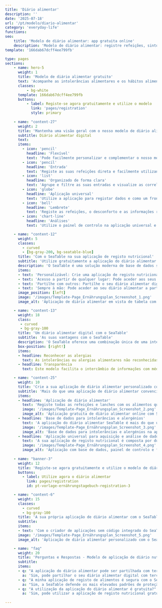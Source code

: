```yaml
---
title: 'Diário alimentar'
description: ''
date: '2025-07-18'
url: '/pt/modelo/diario-alimentar'
category: 'everyday-life'
functions:
seo:
    title: 'Modelo de diário alimentar: app gratuita online'
    description: 'Modelo de diário alimentar: registre refeições, sintomas, intolerâncias, analise dados e compartilhe facilmente usando SeaTable.'
template: '166dab67dcff4ee799fb'

type: pages
sections:
    - name: hero-5
      weight: 1
      title: 'Modelo de diário alimentar gratuito'
      text: 'Acompanhe as intolerâncias alimentares e os hábitos alimentares pouco saudáveis - com a aplicação do diário alimentar SeaTable. Registe as suas refeições com apenas alguns cliques e visualize as ligações entre os alimentos, os hábitos alimentares e as doenças.'
      classes:
          - bg-white
      template: 166dab67dcff4ee799fb
      buttons:
          - label: Registe-se agora gratuitamente e utilize o modelo
            link: 'pages/registration'
            style: primary
    
    - name: "content-27"
      weight: 2
      title: 'Mantenha uma visão geral com o nosso modelo de diário alimentar'
      subtitle: Diário alimentar digital
      text: 
      items:
        - icon: 'pencil'
          headline: 'Flexível'
          text: 'Pode facilmente personalizar e complementar o nosso modelo gratuito de acordo com as suas necessidades individuais - sem qualquer esforço.'
        - icon: 'pencil'
          headline: 'Entrada'
          text: 'Registe as suas refeições direta e facilmente utilizando o formulário integrado - mesmo quando está em movimento.'
        - icon: 'list'
          headline: 'Organizado de forma clara'
          text: 'Agrupe e filtre as suas entradas e visualize as correlações - perfeito para suspeitas de alergias.'
        - icon: 'globe'
          headline: 'Aplicação universal'
          text: 'Utilize a aplicação para registar dados e como um front end de um diário alimentar - com máscaras de entrada e uma base de conhecimentos.' 
        - icon: 'bell'
          headline: 'Lembrete'
          text: 'Registe as refeições, o desconforto e as informações relevantes - de forma fiável graças aos lembretes integrados.'
        - icon: 'chart-line'
          headline: 'Análises'
          text: 'Utilize o painel de controlo na aplicação universal e analise o seu diário alimentar - sem quaisquer ferramentas adicionais.' 

    - name: "content-12"
      weight: 5
      classes:
        - curved
        - [bg-gray-200, bg-seatable-blue]
      title: 'Com o SeaTable na sua aplicação de registo nutricional'
      subtitle: 'Utilize gratuitamente a aplicação do diário alimentar em linha'
      description: 'O SeaTable é uma solução moderna de base de dados sem código e tão fácil de utilizar como uma folha de cálculo - com todas as funções de que necessita para um diário alimentar.'
      items:
      - text: 'Personalizável: Crie uma aplicação de registo nutricional de acordo com os seus desejos.'
      - text: 'Acesso a partir de qualquer lugar: Pode aceder aos seus dados em qualquer altura através do acesso em linha.'
      - text: 'Partilhe com outros: Partilhe o seu diário alimentar digital com médicos ou nutricionistas.'
      - text: 'Sempre à mão: Pode aceder ao seu diário alimentar a partir de qualquer lugar e a qualquer momento.'
      image_position: [left]
      image: '/images/Template-Page_Ernährungsplan_Screenshot_1.png'
      image_alt: 'Aplicação de diário alimentar em vista de tabela com ícones para proteção de dados, partilha e utilização móvel'

    - name: "content-13"
      weight: 18
      class:
       - curved
       - bg-gray-100
      title: 'Um diário alimentar digital com o SeaTable'
      subtitle: 'As suas vantagens com o SeaTable'
      description: 'O SeaTable oferece uma combinação única de uma interface de folha de cálculo familiar, as funcionalidades avançadas de uma base de dados sem código e um criador de aplicações universal. Crie a sua própria aplicação de registo nutricional gratuitamente com apenas alguns cliques e mantenha um registo dos seus hábitos alimentares.'
      box-position: [right!]
      items:
      - headline: Reconhecer as alergias
        text: As intolerâncias ou alergias alimentares não reconhecidas podem causar problemas graves a longo prazo. A documentação cuidadosa da sua própria dieta e de quaisquer sintomas ajuda a reconhecer as alergias numa fase inicial e proporciona clareza.
      - headline: Transparência
        text: Este modelo facilita o intercâmbio de informações com médicos e dietistas. Dados estruturados e actualizados poupam-lhe tempo e facilitam o diálogo. Um modelo pode ser-lhe particularmente útil durante a terapia em curso.

    - name: "content-25"
      weight: 10
      title: 'Crie a sua aplicação de diário alimentar personalizado com o SeaTable'
      subtitle: 'Mais do que uma aplicação de diário alimentar convencional'
      items:
      - headline: 'Aplicação de diário alimentar'
        text: 'Registe todas as refeições e lanches com os alimentos que contêm. Pode introduzir facilmente todos os dados através de um formulário Web personalizável na aplicação universal e ajustá-los em qualquer altura. Agrupe e filtre as suas entradas ou crie novas vistas para reconhecer ligações.'
        image: '/images/Template-Page_Ernährungsplan_Screenshot_2.png'
        image_alt: 'Aplicação gratuita de diário alimentar online com SeaTable, tabela, personalizável, partilha com médicos, elevada proteção de dados e acesso móvel'
      - headline: 'Base de dados para intolerâncias e alergénios'
        text: 'A aplicação do diário alimentar SeaTable é mais do que uma simples aplicação de registo alimentar. Na base de dados integrada e expansível sobre intolerâncias alimentares, encontrará os sintomas mais comuns e os alimentos alergénicos das intolerâncias mais comuns.'
        image: '/images/Template-Page_Ernährungsplan_Screenshot_3.png'
        image_alt: 'Base de dados para intolerâncias e alergénios na aplicação de diário alimentar com sintomas e visão geral dos alimentos, personalizável.'
      - headline: 'Aplicação universal para aquisição e análise de dados'
        text: 'A sua aplicação de registo nutricional é composta por duas partes: uma base de dados tipo Excel e uma aplicação universal sem código como front end. Aqui encontrará o formulário de introdução de dados, um painel de análise, uma visão geral da sua ingestão diária de líquidos e a máscara de pesquisa para a base de dados de intolerâncias.'
        image: '/images/Template-Page_Ernährungsplan_Screenshot_4.png'
        image_alt: 'Aplicação com base de dados, painel de controlo e formulário para o diário alimentar.'
      
    - name: "banner-3"
      weight: 12
      title: 'Registe-se agora gratuitamente e utilize o modelo de diário alimentar'
      buttons:
        - label: Utilize agora o diário alimentar
          link: pages/registration
          id: pt-vorlage-ernährungstagebuch-registration-3

    - name: "content-6"
      weight: 15
      classes:
        - curved
        - bg-gray-100
      title: 'A sua própria aplicação de diário alimentar com o SeaTable'
      subtitle: 
      items:
      - text: 'Com o criador de aplicações sem código integrado do SeaTable, pode criar a sua própria aplicação de nutrição personalizada em apenas alguns passos. Para além das refeições, dos horários das refeições e das queixas, também pode registar nutrientes ou informações detalhadas sobre a situação alimentar ou os padrões de exercício, por exemplo. As suas necessidades e desejos determinam o aspeto do seu diário alimentar digital!'
      image: '/images/Template-Page_Ernährungsplan_Screenshot_5.png'
      image_alt: 'Aplicação de diário alimentar personalizado com o SeaTable No-Code Builder, registo de dados de refeições, nutrientes e queixas.'

    - name: "faq"
      weight: 20
      title: 'Perguntas e Respostas - Modelo de aplicação de diário nutricional'
      subtitle: 
      items:
      - q: "A aplicação do diário alimentar pode ser partilhada com terceiros?"
        a: 'Sim, pode partilhar o seu diário alimentar digital com terceiros, por exemplo, médicos ou terapeutas, de várias formas e dar a cada utilizador direitos de acesso individuais. Se pretender partilhar a aplicação do seu diário alimentar com terceiros que não tenham uma conta SeaTable, estes terão apenas acesso de leitura.'
      - q: "A minha aplicação de registo de alimentos é segura com o SeaTable?"
        a: "Sim, a SeaTable defende os mais elevados padrões de proteção e segurança de dados. O SeaTable Cloud está alojado exclusivamente em servidores certificados na Alemanha e é 100% compatível com o RGPD."
      - q: "A utilização da aplicação do diário alimentar é gratuita?"
        a: 'Sim, pode utilizar a aplicação de registo nutricional gratuitamente, sem restrições de tempo ou funções limitadas. Tudo o que precisa é de uma conta SeaTable Free.'
      
---
```

